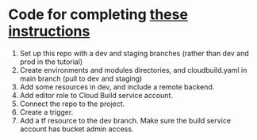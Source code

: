 # Code for completing [these instructions](https://cloud.google.com/architecture/managing-infrastructure-as-code)

1. Set up this repo with a dev and staging branches (rather than dev and prod in the tutorial)
1. Create environments and modules directories, and cloudbuild.yaml in main branch (pull to dev and staging)
1. Add some resources in dev, and include a remote backend.
1. Add editor role to Cloud Build service account.
1. Connect the repo to the project.
1. Create a trigger.
1. Add a tf resource to the dev branch. Make sure the build service account has bucket admin access.